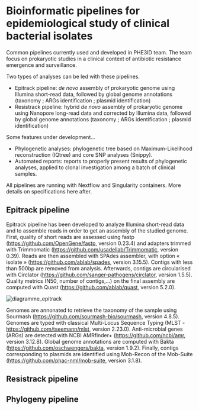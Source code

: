 # Bioinformatic pipelines for epidemiological study of clinical bacterial isolates

Common pipelines currently used and developed in PHE3ID team. The team focus on prokaryotic studies in a clinical context of antibiotic resistance emergence and surveillance.

Two types of analyses can be led with these pipelines.
* Epitrack pipeline: _de novo_ assembly of prokaryotic genome using Illumina short-read data, followed by global genome annotations (taxonomy ; ARGs identification ; plasmid identification)
* Resistrack pipeline: hybrid _de novo_ assembly of prokaryotic genome using Nanopore long-read data and corrected by Illumina data, followed by global genome annotations (taxonomy ; ARGs identification ; plasmid identification)

Some features under development...
*  Phylogenetic analyses: phylogenetic tree based on Maximum-Likelihood reconstruction (IQtree) and core SNP analyses (Snippy).
*  Automated reports: reports to properly present results of phylogenetic analyses, applied to clonal investigation among a batch of clinical samples.

All pipelines are running with Nextflow and Singularity containers. More details on specifications here after.

## Epitrack pipeline

Epitrack pipeline has been developed to analyze Illumina short-read data and to assemble reads in order to get an assembly of the studied genome. 
First, quality of short reads are assessed using fastp (https://github.com/OpenGene/fastp, version 0.23.4) and adapters trimmed with Trimmomatic (https://github.com/usadellab/Trimmomatic, version 0.39). Reads are then assembled with SPAdes assembler, with option « isolate » (https://github.com/ablab/spades, version 3.15.5). Contigs with less than 500bp are removed from analysis. Afterwards, contigs are circularised with Circlator (https://github.com/sanger-pathogens/circlator, version 1.5.5). Quality metrics (N50, number of contigs,…) on the final assembly are computed with Quast (https://github.com/ablab/quast, version 5.2.0). 

![diagramme_epitrack](https://github.com/rasigadelab/bashpipes/assets/120658937/53c2ba66-5a22-4447-b2d3-d7abd37cb177)

Genomes are annonated to retrieve the taxonomy of the sample using Sourmash (https://github.com/sourmash-bio/sourmash, version 4.8.5). Genomes are typed with classical Multi-Locus Sequence Typing (MLST - https://github.com/tseemann/mlst, version 2.23.0). Anti-microbial genes (ARGs) are detected with NCBI AMRfinder+ (https://github.com/ncbi/amr, version 3.12.8). Global genome annotations are computed with Bakta (https://github.com/oschwengers/bakta, version 1.9.2). Finally, contigs corresponding to plasmids are identified using Mob-Recon of the Mob-Suite (https://github.com/phac-nml/mob-suite, version 3.1.8). 

## Resistrack pipeline

## Phylogeny pipeline
